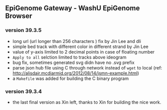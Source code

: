 ## EpiGenome Gateway - WashU EpiGenome Browser

### version 39.3.5
* long url (url longer than 256 characters ) fix by Jin Lee and dli
* simple bed track with different color in different strand  by Jin Lee
* value of y-axis limited to 2 decimal points in case of floating number
* `Apply to all` selction limited to tracks above ideogram
* bug fix, sometimes generated svg didn have no .svg prefix
* parse json hub file using C through network instead of `wget` to local (ref: http://alisdair.mcdiarmid.org/2012/08/14/jsmn-example.html)
* a `Makefile` was added for building the C binary program

### version 39.3.4
* the last final version as Xin left, thanks to Xin for building the nice work. 
